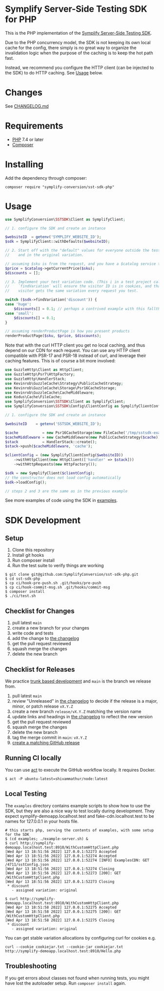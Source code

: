 Symplify Server-Side Testing SDK for PHP
========================================

This is the PHP implementation of the [Symplify Server-Side Testing SDK](./docs/Server-Side_Testing.md).

Due to the PHP concurrency model, the SDK is not keeping its own local cache for
the config, there simply is no great way to organize the invalidation logic when
the purpose of the caching is to keep the hot path fast.

Instead, we recommend you configure the HTTP client (can be injected to the SDK)
to do HTTP caching. See [Usage](#Usage) below.

Changes
=======

See [CHANGELOG.md](./CHANGELOG.md)

Requirements
============

* [PHP](https://www.php.net) 7.4 or later
* [Composer](https://getcomposer.org)

Installing
==========

Add the dependency through composer:

```
composer require "symplify-conversion/sst-sdk-php"
```

Usage
=====

```php
use SymplifyConversion\SSTSDK\Client as SymplifyClient;

// 1. configure the SDK and create an instance

$websiteID  = getenv('SYMPLIFY_WEBSITE_ID');
$sdk = SymplifyClient::withDefaults($websiteID);

// 2. Start off with the "default" values for everyone outside the test
//    and in the original variation.

// assuming $sku is from the request, and you have a $catalog service to look up prices in
$price = $catalog->getCurrentPrice($sku);
$discounts = [];

// 3. Implement your test variation code. (This i in a test project called "discount")
//    `findVariation` will ensure the visitor ID is in cookies, and that the same
//    visitor gets the same variation every request you test.

switch ($sdk->findVariation('discount')) {
case 'huge':
    $discounts[] = 0.1; // perhaps a contrived example with this fallthrough
case 'small':
    $discounts[] = 0.1;
}

// assuming renderProductPage is how you present products
renderProductPage($sku, $price, $discounts);
```

Note that with the curl HTTP client you get no local caching, and thus depend
on our CDN for each request. You can use any HTTP client compatible with PSR-17
and PSR-18 instead of curl, and leverage their caching features. This is of
course a bit more involved:

```php
use GuzzleHttp\Client as HttpClient;
use GuzzleHttp\Psr7\HttpFactory;
use GuzzleHttp\HandlerStack;
use Kevinrob\GuzzleCache\Strategy\PublicCacheStrategy;
use Kevinrob\GuzzleCache\Storage\Psr16CacheStorage;
use Kevinrob\GuzzleCache\CacheMiddleware;
use Kodus\Cache\FileCache;
use SymplifyConversion\SSTSDK\Client as SymplifyClient;
use SymplifyConversion\SSTSDK\Config\ClientConfig as SymplifyClientConfig;

// 1. configure the SDK and create an instance

$websiteID    = getenv('SSTSDK_WEBSITE_ID');

$cache           = new Psr16CacheStorage(new FileCache('/tmp/sstsdk-examples-httpcache', 500));
$cacheMiddleware = new CacheMiddleware(new PublicCacheStrategy($cache));
$stack           = HandlerStack::create();
$stack->push($cacheMiddleware, 'cache');

$clientConfig = (new SymplifyClientConfig($websiteID))
    ->withHttpClient(new HttpClient(['handler' => $stack]))
    ->withHttpRequests(new HttpFactory());

$sdk = new SymplifyClient($clientConfig);
// the constructor does not load config automatically
$sdk->loadConfig();

// steps 2 and 3 are the same as in the previous example
```

See more examples of code using the SDK in [examples](examples).

SDK Development
===============

## Setup

1. Clone this repository
2. Install git hooks
3. Run composer install
4. Run the test suite to verify things are working

```shell
$ git clone git@github.com:SymplifyConversion/sst-sdk-php.git
$ cd sst-sdk-php
$ cp ci/hook-pre-push.sh .git/hooks/pre-push
$ cp ci/hook-commit-msg.sh .git/hooks/commit-msg
$ composer install
$ ./ci/test.sh
```

## Checklist for Changes

1. pull latest `main`
2. create a new branch for your changes
3. write code and tests
4. add the change to [the changelog](./CHANGELOG.md)
5. get the pull request reviewed
6. squash merge the changes
7. delete the new branch

## Checklist for Releases

We practice [trunk based development](https://trunkbaseddevelopment.com) and
`main` is the branch we release from.

1. pull latest `main`
2. review "Unreleased" in [the changelog](./CHANGELOG.md) to decide if
   the release is a major, minor, or patch release `vX.Y.Z`
3. create a new branch `release/vX.Y.Z` matching the version name
4. update links and headings in [the changelog](./CHANGELOG.md) to reflect the new version
5. get the pull request reviewed
6. squash merge the changes
7. delete the new branch
8. tag the merge commit in `main`: `vX.Y.Z`
9. [create a matching GitHub release](https://github.com/SymplifyConversion/sst-sdk-php/releases/new)
 
## Running CI locally

You can use [act](https://github.com/nektos/act) to execute the GitHub workflow
locally. It requires Docker.

```shell
$ act -P ubuntu-latest=shivammathur/node:latest
```

## Local Testing

The `examples` directory contains example scripts to show how to use the SDK,
but they are also a nice way to test locally during development.
They expect symplify-demoapp.localhost.test and fake-cdn.localhost.test to be
names for 127.0.0.1 in your hosts file.

```
# this starts php, serving the contents of examples, with some setup for the SDK
$ (cd examples; ./example-server.sh) &
$ curl http://symplify-demoapp.localhost.test:8910/WithCustomHttpClient.php
[Wed Apr 13 18:51:56 2022] 127.0.0.1:52273 Accepted
[Wed Apr 13 18:51:56 2022] 127.0.0.1:52274 Accepted
[Wed Apr 13 18:51:56 2022] 127.0.0.1:52274 [INFO] ExamplesCDN: GET /4711/sstConfig.json
[Wed Apr 13 18:51:56 2022] 127.0.0.1:52274 Closing
[Wed Apr 13 18:51:56 2022] 127.0.0.1:52273 [200]: GET /WithCustomHttpClient.php
[Wed Apr 13 18:51:56 2022] 127.0.0.1:52273 Closing
 * discount
   - assigned variation: original

$ curl http://symplify-demoapp.localhost.test:8910/WithCustomHttpClient.php
[Wed Apr 13 18:51:58 2022] 127.0.0.1:52275 Accepted
[Wed Apr 13 18:51:58 2022] 127.0.0.1:52275 [200]: GET /WithCustomHttpClient.php
[Wed Apr 13 18:51:58 2022] 127.0.0.1:52275 Closing
 * discount
   - assigned variation: original

```

You can get stable variation allocations by configuring curl for cookies e.g.
```
curl --cookie cookiejar.txt --cookie-jar cookiejar.txt http://symplify-demoapp.localhost.test:8910/Hello.php
```

## Troubleshooting

If you get errors about classes not found when running tests, you might have lost the autoloader setup.
Run `composer install` again.
